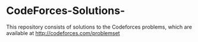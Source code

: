 # CodeForces-Solutions-

This repository consists of solutions to the Codeforces problems, which are available at http://codeforces.com/problemset
